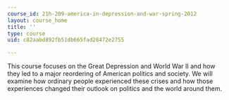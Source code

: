 ```yaml
---
course_id: 21h-209-america-in-depression-and-war-spring-2012
layout: course_home
title: ''
type: course
uid: c82aabd892fb51db665fad28472e2755

---
```

This course focuses on the Great Depression and World War II and how they led to a major reordering of American politics and society. We will examine how ordinary people experienced these crises and how those experiences changed their outlook on politics and the world around them.
